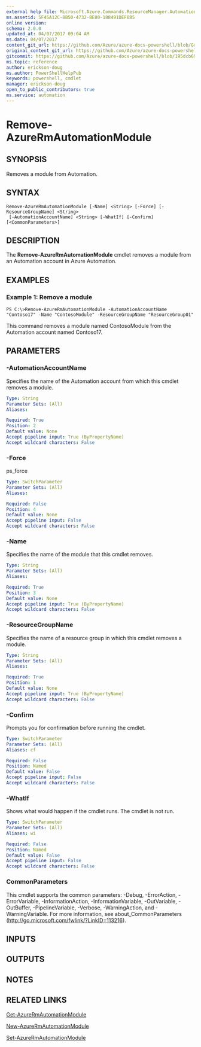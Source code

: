 ```yaml
---
external help file: Microsoft.Azure.Commands.ResourceManager.Automation.dll-Help.xml
ms.assetid: 5F45A12C-BB50-4732-BE80-188491DEF8B5
online version:
schema: 2.0.0
updated_at: 04/07/2017 09:04 AM
ms.date: 04/07/2017
content_git_url: https://github.com/Azure/azure-docs-powershell/blob/Graham71305/azureps-cmdlets-docs/ResourceManager/AzureRM.Automation/v2.8.0/Remove-AzureRmAutomationModule.md
original_content_git_url: https://github.com/Azure/azure-docs-powershell/blob/Graham71305/azureps-cmdlets-docs/ResourceManager/AzureRM.Automation/v2.8.0/Remove-AzureRmAutomationModule.md
gitcommit: https://github.com/Azure/azure-docs-powershell/blob/195dcb690a30a5f2c0ecd5606483862547ef544a
ms.topic: reference
author: erickson-doug
ms.author: PowerShellHelpPub
keywords: powershell, cmdlet
manager: erickson-doug
open_to_public_contributors: true
ms.service: automation
---
```


# Remove-AzureRmAutomationModule

## SYNOPSIS
Removes a module from Automation.

## SYNTAX

```
Remove-AzureRmAutomationModule [-Name] <String> [-Force] [-ResourceGroupName] <String>
 [-AutomationAccountName] <String> [-WhatIf] [-Confirm] [<CommonParameters>]
```

## DESCRIPTION
The **Remove-AzureRmAutomationModule** cmdlet removes a module from an Automation account in Azure Automation.

## EXAMPLES

### Example 1: Remove a module
```
PS C:\>Remove-AzureRmAutomationModule -AutomationAccountName "Contoso17" -Name "ContosoModule" -ResourceGroupName "ResourceGroup01"
```

This command removes a module named ContosoModule from the Automation account named Contoso17.

## PARAMETERS

### -AutomationAccountName
Specifies the name of the Automation account from which this cmdlet removes a module.

```yaml
Type: String
Parameter Sets: (All)
Aliases: 

Required: True
Position: 2
Default value: None
Accept pipeline input: True (ByPropertyName)
Accept wildcard characters: False
```

### -Force
ps_force

```yaml
Type: SwitchParameter
Parameter Sets: (All)
Aliases: 

Required: False
Position: 4
Default value: None
Accept pipeline input: False
Accept wildcard characters: False
```

### -Name
Specifies the name of the module that this cmdlet removes.

```yaml
Type: String
Parameter Sets: (All)
Aliases: 

Required: True
Position: 3
Default value: None
Accept pipeline input: True (ByPropertyName)
Accept wildcard characters: False
```

### -ResourceGroupName
Specifies the name of a resource group in which this cmdlet removes a module.

```yaml
Type: String
Parameter Sets: (All)
Aliases: 

Required: True
Position: 1
Default value: None
Accept pipeline input: True (ByPropertyName)
Accept wildcard characters: False
```

### -Confirm
Prompts you for confirmation before running the cmdlet.

```yaml
Type: SwitchParameter
Parameter Sets: (All)
Aliases: cf

Required: False
Position: Named
Default value: False
Accept pipeline input: False
Accept wildcard characters: False
```

### -WhatIf
Shows what would happen if the cmdlet runs.
The cmdlet is not run.

```yaml
Type: SwitchParameter
Parameter Sets: (All)
Aliases: wi

Required: False
Position: Named
Default value: False
Accept pipeline input: False
Accept wildcard characters: False
```

### CommonParameters
This cmdlet supports the common parameters: -Debug, -ErrorAction, -ErrorVariable, -InformationAction, -InformationVariable, -OutVariable, -OutBuffer, -PipelineVariable, -Verbose, -WarningAction, and -WarningVariable. For more information, see about_CommonParameters (http://go.microsoft.com/fwlink/?LinkID=113216).

## INPUTS

## OUTPUTS

## NOTES

## RELATED LINKS

[Get-AzureRmAutomationModule](./Get-AzureRmAutomationModule.md)

[New-AzureRmAutomationModule](./New-AzureRmAutomationModule.md)

[Set-AzureRmAutomationModule](./Set-AzureRmAutomationModule.md)


